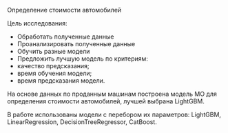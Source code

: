 Определение стоимости автомобилей

Цель исследования:

- Обработать полученные данные
- Проанализировать полученные данные
- Обучить разные модели
- Предложить лучшую модель по критериям:
- качество предсказания;
- время обучения модели;
- время предсказания модели.


На основе данных по проданным машинам построена модель МО для определения стоимости автомобилей, лучшей выбрана LightGBM.

В работе использованы модели с перебором их параметров: LightGBM, LinearRegression, DecisionTreeRegressor, CatBoost.
